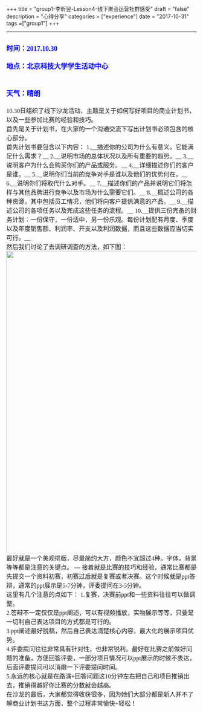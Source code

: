 +++
title = "group1-李昕翌-Lesson4-线下聚会运营社群感受"
draft = "false"
description = "心得分享"
categories = ["experience"]
date = "2017-10-31"
tags =["group1"]
+++

---
<font face="微软雅黑" size="4" color="blue">__时间：2017.10.30__</font></p>
<font face="微软雅黑" size="4" color="blue">__地点：北京科技大学学生活动中心__</font></p>     
<font face="微软雅黑" size="4" color="blue">__天气：晴朗__</font></p>  
---
<font face="微软雅黑" size="3">           
10.30日组织了线下沙龙活动，主题是关于如何写好项目的商业计划书，以及一些参加比赛的经验和技巧。<br/>
首先是关于计划书，在大家的一个沟通交流下写出计划书必须包含的核心部分。<br/>
首先计划书要包含以下内容：
1.__描述你的公司为什么有意义。它能满足什么需求？__
2.__说明市场的总体状况以及所有重要的趋势。__
3.__说明客户为什么会购买你们的产品或服务。__
4.__详细描述你们的客户是谁。__
5.__说明你们当前的竞争对手是谁以及他们的优势何在。__
6.__说明你们将取代什么对手。__
7.__描述你们的产品并说明它们将怎样与其他品牌进行竞争以及市场为什么需要它们。__
8.__概述公司的各种资源，其中包括员工情况，他们将向客户提供满意的产品。__
9.__描述公司的各项任务以及完成这些任务的流程。__
10.__提供三份完备的财务计划：一份保守，一份适中，另一份乐观。每份计划配有月度、季度以及年度销售额、利润率、开支以及利润数据，而且这些数据应当切实可行。__<br/>
然后我们讨论了去调研调查的方法，如下图：
<img src="/post/group1/icon-statics.png" width="800">
最好就是一个美观排版，尽量简约大方，颜色不宜超过4种。字体，背景等等都是注意的关键点。
---

<font face="微软雅黑" size="3">
接着就是比赛的技巧和经验，通常比赛都是先提交一个资料初赛，初赛过后就是复赛或者决赛。这个时候就是ppt答辩，通常的ppt展示是5-7分钟，评委提问在3-5分钟。<br/>
这里有几个注意的点如下：
1.复赛，决赛前ppt和一些资料往往可以做调整。<br/>
2.答辩不一定仅仅是ppt阐述，可以有视频播放，实物展示等等，只要是一切利自己表达项目的方式都是可行的。<br/>
3.ppt阐述最好脱稿，然后自己表达清楚核心内容，最大化的展示项目优势。<br/>
4.评委提问往往非常具有针对性，也非常锐利。最好在比赛之前做好问题的准备，方便回答评委，一部分项目情况可以ppt展示的时候不表达，后面评委提问可以消磨一下评委提问时间。<br/>
5.永远的核心就是在路演+回答问题这10分钟左右把自己和项目推销出去，推销得越好你比赛的分数就会越高。<br/>
在沙龙的最后，大家都觉得收获很多，因为她们大部分都是新人并不了解商业计划书这方面，整个过程非常愉快+轻松！<br/>
